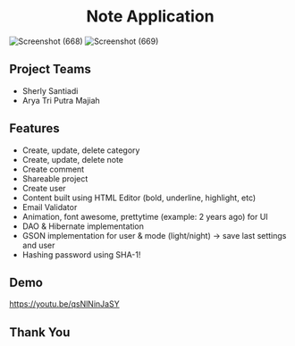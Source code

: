 <h1 align="center">Note Application</h1>

![Screenshot (668)](https://github.com/sntdshrly/note-app/assets/71547739/f0ff8679-b7f4-4cfb-847b-b4983e5670f2)
![Screenshot (669)](https://github.com/sntdshrly/note-app/assets/71547739/c39d7735-7cfc-43a4-aa4d-d5e861d37918)


## Project Teams
- Sherly Santiadi
- Arya Tri Putra Majiah

## Features
  * Create, update, delete category
  * Create, update, delete note
  * Create comment
  * Shareable project
  * Create user
  * Content built using HTML Editor (bold, underline, highlight, etc)
  * Email Validator
  * Animation, font awesome, prettytime (example: 2 years ago) for UI
  * DAO & Hibernate implementation
  * GSON implementation for user & mode (light/night) -> save last settings and user
  * Hashing password using SHA-1!

## Demo
https://youtu.be/qsNlNinJaSY

## Thank You
